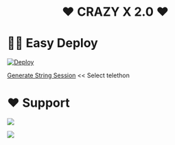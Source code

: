 
<h1 align="center"><b>❤️ CRAZY X 2.0  ❤️</b></h1>



# 🏃‍♂️ Easy Deploy 
[![Deploy](https://www.herokucdn.com/deploy/button.svg)](https://heroku.com/deploy?template=https://github.com/SUKHPAL443/crazyx.git)

[Generate String Session](https://replit.com/@SUKHPAL443/crazyx#main.py)  << Select telethon


# ❤️ Support
<a href="https://t.me/MAMBA_X_SUPPORT"><img src="https://img.shields.io/badge/Join-Telegram%20group-red.svg?logo=Telegram"></a>

<a href="https://t.me/MAMBA_X_SUPPORT"><img src="https://img.shields.io/badge/Join-Telegram%20Group-blue.svg?logo=telegram"></a>


